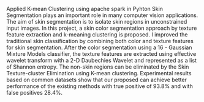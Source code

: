 Applied K-mean Clustering using apache spark in Pyhton
Skin Segmentation plays an important role in many computer vision applications. 
The aim of skin segmentation is to isolate skin regions in unconstrained input images. 
In this project, a skin color segmentation approach by texture feature extraction and k-meaning clustering is proposed.
I improved the traditional skin classification by combining both color and texture features for skin segmentation. 
After the color segmentation using a 16 - Gaussian Mixture Models classifier, the texture features are extracted using effective wavelet transform with a 2-D Daubechies Wavelet and represented as a list of Shannon entropy. 
The non-skin regions can be eliminated by the Skin Texture-cluster Elimination using K-mean clustering. Experimental results based on common datasets show that our proposed can achieve better performance of the existing methods with true positive of 93.8% and with false positives 28.4%.
